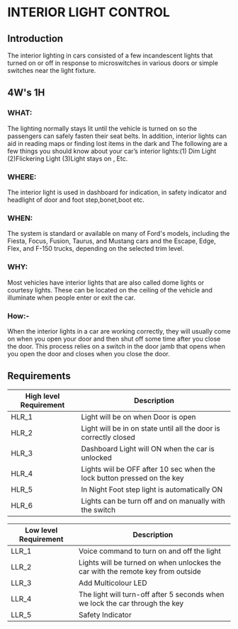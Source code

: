 
# INTERIOR LIGHT CONTROL

## Introduction

The interior lighting in cars consisted of a few incandescent lights that turned on or off in response to microswitches in various doors or simple switches near the light fixture.


## 4W's 1H

### WHAT:
The lighting normally stays lit until the vehicle is turned on so the passengers can safely fasten their seat belts. In addition, interior lights can aid in reading maps or finding lost items in the dark and The following are a few things you should know about your car’s interior lights:(1) Dim Light (2)Flickering Light (3)Light stays on , Etc.

### WHERE:
The interior light is used in dashboard for indication, in safety indicator and headlight of door and foot step,bonet,boot etc.

### WHEN:
The system is standard or available on many of Ford's models, including the Fiesta, Focus, Fusion, Taurus, and Mustang cars and the Escape, Edge, Flex, and F-150 trucks, depending on the selected trim level.

### WHY:
Most vehicles have interior lights that are also called dome lights or courtesy lights. These can be located on the ceiling of the vehicle and illuminate when people enter or exit the car. 


### How:-
When the interior lights in a car are working correctly, they will usually come on when you open your door and then shut off some time after you close the door. This process relies on a switch in the door jamb that opens when you open the door and closes when you close the door.

## Requirements

| High level Requirement | Description |
| --- | --- |
|HLR_1|Light will be on when Door is open|
|HLR_2|Light will be in on state until all the door is correctly closed|
|HLR_3|Dashboard Light will ON when the car is unlocked|
|HLR_4|Lights wiil be OFF after 10 sec when the lock button pressed on the key|
|HLR_5|In Night Foot step light is automatically ON|
|HLR_6|Lights can be turn off and on manually with the switch|


| Low level Requirement | Description |
| --- | --- |
|LLR_1|Voice command to turn on and off the light|
|LLR_2|Lights will be turned on when unlockes the car with the remote key from outside|
|LLR_3|Add Multicolour LED|
|LLR_4|The light will turn-off after 5 seconds when we lock the car through the key|
|LLR_5|Safety Indicator|
